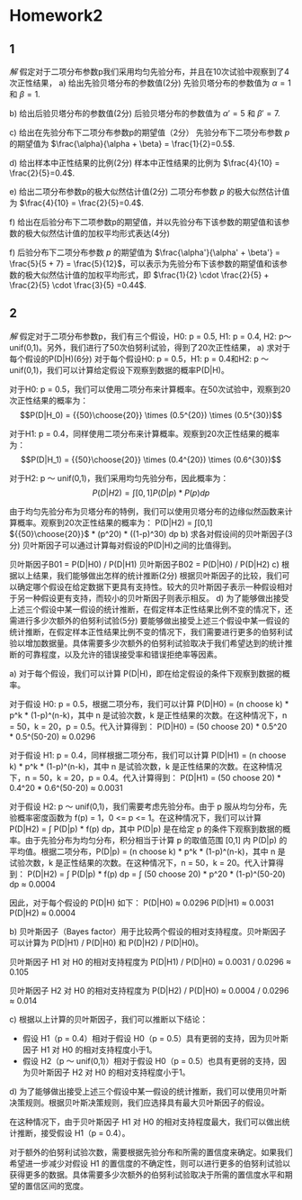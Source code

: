 # Homework2
## 1  
*解*
假定对于二项分布参数p我们采用均匀先验分布，并且在10次试验中观察到了4次正性结果，
a) 给出先验贝塔分布的参数值(2分)
先验贝塔分布的参数值为 $\alpha = 1$ 和 $\beta = 1$.


b) 给出后验贝塔分布的参数值(2分)
后验贝塔分布的参数值为 $\alpha' = 5$ 和 $\beta' = 7$.


c) 给出在先验分布下二项分布参数p的期望值（2分）
先验分布下二项分布参数 $p$ 的期望值为 $\frac{\alpha}{\alpha + \beta} = \frac{1}{2}=0.5$.


d) 给出样本中正性结果的比例(2分)
样本中正性结果的比例为 $\frac{4}{10} = \frac{2}{5}=0.4$.

e) 给出二项分布参数p的极大似然估计值(2分)
二项分布参数 $p$ 的极大似然估计值为 $\frac{4}{10} = \frac{2}{5}=0.4$.


f) 给出在后验分布下二项参数p的期望值，并以先验分布下该参数的期望值和该参数的极大似然估计值的加权平均形式表达(4分)

f) 后验分布下二项分布参数 $p$ 的期望值为 $\frac{\alpha'}{\alpha' + \beta'} = \frac{5}{5 + 7} = \frac{5}{12}$，可以表示为先验分布下该参数的期望值和该参数的极大似然估计值的加权平均形式，即 $\frac{1}{2} \cdot \frac{2}{5} + \frac{2}{5} \cdot \frac{3}{5} =0.44$.


## 2
*解*
假定对于二项分布参数p，我们有三个假设，H0: p = 0.5, H1: p = 0.4, H2: p～unif(0,1)。另外，我们进行了50次伯努利试验，得到了20次正性结果，
a) 求对于每个假设的P(D|H)(6分)
对于每个假设H0: p = 0.5，H1: p = 0.4和H2: p ～ unif(0,1)，我们可以计算给定假设下观察到数据的概率P(D|H)。

对于H0: p = 0.5，我们可以使用二项分布来计算概率。在50次试验中，观察到20次正性结果的概率为：
$$P(D|H_0) = {{50}\choose{20}} \times (0.5^{20}) \times (0.5^{30})$$

对于H1: p = 0.4，同样使用二项分布来计算概率。观察到20次正性结果的概率为：
$$P(D|H_1) = {{50}\choose{20}} \times (0.4^{20}) \times (0.6^{30})$$

对于H2: p ～ unif(0,1)，我们采用均匀先验分布，因此概率为：
$$P(D|H2) = ∫[0,1] P(D|p) * P(p) dp$$

由于均匀先验分布为贝塔分布的特例，我们可以使用贝塔分布的边缘似然函数来计算概率。观察到20次正性结果的概率为：
P(D|H2) = ∫[0,1] ${{50}\choose{20}}$ * (p^20) * ((1-p)^30) dp
b) 求各对假设间的贝叶斯因子(3分)
贝叶斯因子可以通过计算每对假设的P(D|H)之间的比值得到。

贝叶斯因子B01 = P(D|H0) / P(D|H1)
贝叶斯因子B02 = P(D|H0) / P(D|H2)
c) 根据以上结果，我们能够做出怎样的统计推断(2分)
根据贝叶斯因子的比较，我们可以确定哪个假设在给定数据下更具有支持性。较大的贝叶斯因子表示一种假设相对于另一种假设更有支持，而较小的贝叶斯因子则表示相反。
d) 为了能够做出接受上述三个假设中某一假设的统计推断，在假定样本正性结果比例不变的情况下，还需进行多少次额外的伯努利试验(5分)
要能够做出接受上述三个假设中某一假设的统计推断，在假定样本正性结果比例不变的情况下，我们需要进行更多的伯努利试验以增加数据量。具体需要多少次额外的伯努利试验取决于我们希望达到的统计推断的可靠程度，以及允许的错误接受率和错误拒绝率等因素。


a) 对于每个假设，我们可以计算 P(D|H)，即在给定假设的条件下观察到数据的概率。

对于假设 H0: p = 0.5，根据二项分布，我们可以计算 P(D|H0) = (n choose k) * p^k * (1-p)^(n-k)，其中 n 是试验次数，k 是正性结果的次数。在这种情况下，n = 50，k = 20，p = 0.5。代入计算得到：
P(D|H0) = (50 choose 20) * 0.5^20 * 0.5^(50-20) ≈ 0.0296

对于假设 H1: p = 0.4，同样根据二项分布，我们可以计算 P(D|H1) = (n choose k) * p^k * (1-p)^(n-k)，其中 n 是试验次数，k 是正性结果的次数。在这种情况下，n = 50，k = 20，p = 0.4。代入计算得到：
P(D|H1) = (50 choose 20) * 0.4^20 * 0.6^(50-20) ≈ 0.0031

对于假设 H2: p ～ unif(0,1)，我们需要考虑先验分布。由于 p 服从均匀分布，先验概率密度函数为 f(p) = 1，0 <= p <= 1。在这种情况下，我们可以计算 P(D|H2) = ∫ P(D|p) * f(p) dp，其中 P(D|p) 是在给定 p 的条件下观察到数据的概率。由于先验分布为均匀分布，积分相当于计算 p 的取值范围 [0,1] 内 P(D|p) 的平均值。根据二项分布，P(D|p) = (n choose k) * p^k * (1-p)^(n-k)，其中 n 是试验次数，k 是正性结果的次数。在这种情况下，n = 50，k = 20。代入计算得到：
P(D|H2) = ∫ P(D|p) * f(p) dp = ∫ (50 choose 20) * p^20 * (1-p)^(50-20) dp ≈ 0.0004

因此，对于每个假设的 P(D|H) 如下：
P(D|H0) ≈ 0.0296
P(D|H1) ≈ 0.0031
P(D|H2) ≈ 0.0004

b) 贝叶斯因子（Bayes factor）用于比较两个假设的相对支持程度。贝叶斯因子可以计算为 P(D|H1) / P(D|H0) 和 P(D|H2) / P(D|H0)。

贝叶斯因子 H1 对 H0 的相对支持程度为 P(D|H1) / P(D|H0) ≈ 0.0031 / 0.0296 ≈ 0.105

贝叶斯因子 H2 对 H0 的相对支持程度为 P(D|H2) / P(D|H0) ≈ 0.0004 / 0.0296 ≈ 0.014

c) 根据以上计算的贝叶斯因子，我们可以推断以下结论：
- 假设 H1（p = 0.4）相对于假设 H0（p = 0.5）具有更弱的支持，因为贝叶斯因子 H1 对 H0 的相对支持程度小于1。
- 假设 H2（p ～ unif(0,1)）相对于假设 H0（p = 0.5）也具有更弱的支持，因为贝叶斯因子 H2 对 H0 的相对支持程度小于1。

d) 为了能够做出接受上述三个假设中某一假设的统计推断，我们可以使用贝叶斯决策规则。根据贝叶斯决策规则，我们应选择具有最大贝叶斯因子的假设。

在这种情况下，由于贝叶斯因子 H1 对 H0 的相对支持程度最大，我们可以做出统计推断，接受假设 H1（p = 0.4）。

对于额外的伯努利试验次数，需要根据先验分布和所需的置信度来确定。如果我们希望进一步减少对假设 H1 的置信度的不确定性，则可以进行更多的伯努利试验以获得更多的数据。具体需要多少次额外的伯努利试验取决于所需的置信度水平和期望的置信区间的宽度。